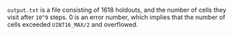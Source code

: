 `output.txt` is a file consisting of 1618 holdouts, and the number of cells they visit after `10^9` steps. 0 is an error number, which implies that the number of cells exceeded `UINT16_MAX/2` and overflowed.